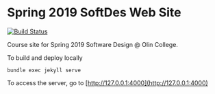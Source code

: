 # Spring 2019 SoftDes Web Site
[![Build Status](https://travis-ci.org/sd19spring/sd19spring.github.io.svg?branch=master)](https://travis-ci.org/sd19spring/sd19spring.github.io)

Course site for Spring 2019 Software Design @ Olin College.

To build and deploy locally
```
bundle exec jekyll serve
```

To access the server, go to [http://127.0.0.1:4000](http://127.0.0.1:4000)

